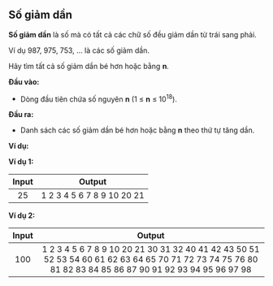 ## Số giảm dần

**Số giảm dần** là số mà có tất cả các chữ số đều giảm dần từ trái sang phải.

Ví dụ 987, 975, 753, ... là các số giảm dần.

Hãy tìm tất cả số giảm dần bé hơn hoặc bằng **n**.

**Đầu vào:**

- Dòng đầu tiên chứa số nguyên **n** (1 ≤ **n** ≤ 10<sup>18</sup>).

**Đầu ra:**

- Danh sách các số giảm dần bé hơn hoặc bằng **n** theo thứ tự tăng dần.

**Ví dụ:**

**Ví dụ 1:**

| Input | Output |
|:---:|:---:|
|25 | 1 2 3 4 5 6 7 8 9 10 20 21 |

**Ví dụ 2:**

| Input | Output |
|:---:|:---:|
|100 | 1 2 3 4 5 6 7 8 9 10 20 21 30 31 32 40 41 42 43 50 51 52 53 54 60 61 62 63 64 65 70 71 72 73 74 75 76 80 81 82 83 84 85 86 87 90 91 92 93 94 95 96 97 98 |
